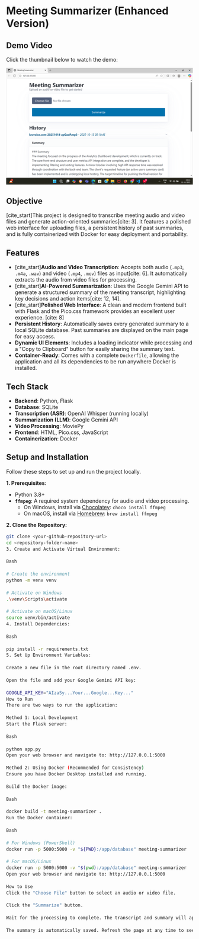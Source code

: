 # Meeting Summarizer (Enhanced Version)

## Demo Video

Click the thumbnail below to watch the demo:

[![Meeting Summarizer Demo](./demo_thumbnail.png)](https://drive.google.com/file/d/1P-nYDYvhO2ffVvaVHODw0H9OstdB2nK0/view?usp=sharing)

## Objective
[cite_start]This project is designed to transcribe meeting audio and video files and generate action-oriented summaries[cite: 3]. It features a polished web interface for uploading files, a persistent history of past summaries, and is fully containerized with Docker for easy deployment and portability.

## Features
-   [cite_start]**Audio and Video Transcription**: Accepts both audio (`.mp3`, `.m4a`, `.wav`) and video (`.mp4`, `.mov`) files as input[cite: 6]. It automatically extracts the audio from video files for processing.
-   [cite_start]**AI-Powered Summarization**: Uses the Google Gemini API to generate a structured summary of the meeting transcript, highlighting key decisions and action items[cite: 12, 14].
-   [cite_start]**Polished Web Interface**: A clean and modern frontend built with Flask and the Pico.css framework provides an excellent user experience. [cite: 8]
-   **Persistent History**: Automatically saves every generated summary to a local SQLite database. Past summaries are displayed on the main page for easy access.
-   **Dynamic UI Elements**: Includes a loading indicator while processing and a "Copy to Clipboard" button for easily sharing the summary text.
-   **Container-Ready**: Comes with a complete `Dockerfile`, allowing the application and all its dependencies to be run anywhere Docker is installed.

## Tech Stack
-   **Backend**: Python, Flask
-   **Database**: SQLite
-   **Transcription (ASR)**: OpenAI Whisper (running locally)
-   **Summarization (LLM)**: Google Gemini API
-   **Video Processing**: MoviePy
-   **Frontend**: HTML, Pico.css, JavaScript
-   **Containerization**: Docker

## Setup and Installation

Follow these steps to set up and run the project locally.

**1. Prerequisites:**
-   Python 3.8+
-   **`ffmpeg`**: A required system dependency for audio and video processing.
    -   On Windows, install via [Chocolatey](https://chocolatey.org/): `choco install ffmpeg`
    -   On macOS, install via [Homebrew](https://brew.sh/): `brew install ffmpeg`

**2. Clone the Repository:**
```bash
git clone <your-github-repository-url>
cd <repository-folder-name>
3. Create and Activate Virtual Environment:

Bash

# Create the environment
python -m venv venv

# Activate on Windows
.\venv\Scripts\activate

# Activate on macOS/Linux
source venv/bin/activate
4. Install Dependencies:

Bash

pip install -r requirements.txt
5. Set Up Environment Variables:

Create a new file in the root directory named .env.

Open the file and add your Google Gemini API key:

GOOGLE_API_KEY="AIzaSy...Your...Google...Key..."
How to Run
There are two ways to run the application:

Method 1: Local Development
Start the Flask server:

Bash

python app.py
Open your web browser and navigate to: http://127.0.0.1:5000

Method 2: Using Docker (Recommended for Consistency)
Ensure you have Docker Desktop installed and running.

Build the Docker image:

Bash

docker build -t meeting-summarizer .
Run the Docker container:

Bash

# For Windows (PowerShell)
docker run -p 5000:5000 -v "${PWD}:/app/database" meeting-summarizer

# For macOS/Linux
docker run -p 5000:5000 -v "$(pwd):/app/database" meeting-summarizer
Open your web browser and navigate to: http://127.0.0.1:5000

How to Use
Click the "Choose File" button to select an audio or video file.

Click the "Summarize" button.

Wait for the processing to complete. The transcript and summary will appear on the page.

The summary is automatically saved. Refresh the page at any time to see the updated history list.

